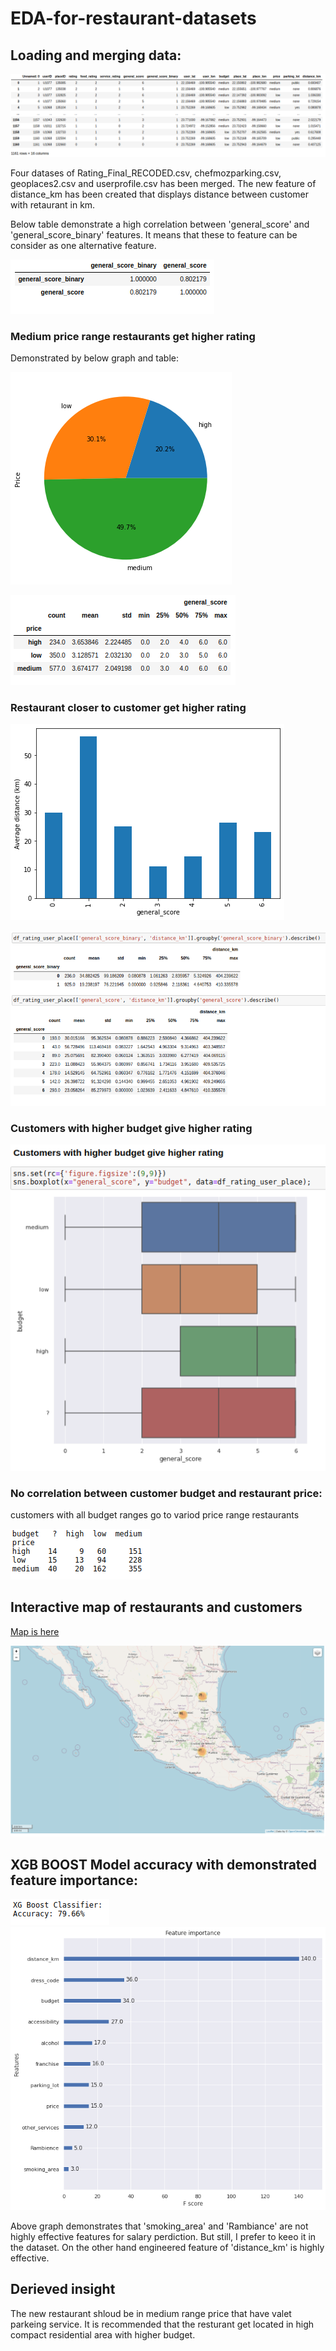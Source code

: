 
# EDA-for-restaurant-datasets
## Loading and merging data:
 ![picture](https://github.com/alilajevardi/Retail/blob/main/assets/r1.png)
 
 Four datases of Rating_Final_RECODED.csv, chefmozparking.csv, geoplaces2.csv and userprofile.csv has been merged.
 The new feature of distance_km has been created that displays distance between customer with retaurant in km.
 
 
 Below table demonstrate a high correlation between 'general_score' and 'general_score_binary' features. It means that these to feature can be consider as one alternative feature.
 
 ![picture](https://github.com/alilajevardi/Retail/blob/main/assets/r2.png)
 
 ### Medium price range restaurants get higher rating
 Demonstrated by below graph and table:
 
 ![picture](https://github.com/alilajevardi/Retail/blob/main/assets/r3.png)
 
 ![picture](https://github.com/alilajevardi/Retail/blob/main/assets/r4.png)
 
 
 ### Restaurant closer to customer get higher rating
 ![picture](https://github.com/alilajevardi/Retail/blob/main/assets/r5.png) 
 
 ![picture](https://github.com/alilajevardi/Retail/blob/main/assets/r6.png)


### Customers with higher budget give higher rating
![picture](https://github.com/alilajevardi/Retail/blob/main/assets/r7.png)



### No correlation between customer budget and restaurant price:
customers with all budget ranges go to variod price range restaurants

![picture](https://github.com/alilajevardi/Retail/blob/main/assets/r8.png)


## Interactive map of restaurants and customers
[Map is here](https://github.com/alilajevardi/Retail/blob/main/assets/place_user_map.html)

![picture](https://github.com/alilajevardi/Retail/blob/main/assets/r11.png)

## XGB BOOST Model accuracy with demonstrated feature importance:
![picture](https://github.com/alilajevardi/Retail/blob/main/assets/r9.png)
![picture](https://github.com/alilajevardi/Retail/blob/main/assets/r10.png)

Above graph demonstrates that 'smoking_area' and 'Rambiance' are not highly effective features for salary perdiction. But still, I prefer to keeo it in the dataset. On the other hand engineered feature of 'distance_km' is highly effective.


## Derieved insight
The new restaurant shloud be in medium range price that have valet parkeing service. It is recommended that the resturant get located in high compact residential area with higher budget. 
